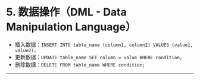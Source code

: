 # **5. 数据操作（DML - Data Manipulation Language）**

- 插入数据：`INSERT INTO table_name (column1, column2) VALUES (value1, value2);`
- 更新数据：`UPDATE table_name SET column = value WHERE condition;`
- 删除数据：`DELETE FROM table_name WHERE condition;`

---